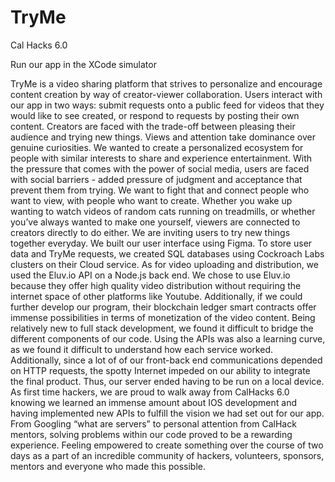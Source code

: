 # TryMe
Cal Hacks 6.0

Run our app in the XCode simulator

TryMe is a video sharing platform that strives to personalize and encourage content creation by way of creator-viewer collaboration. Users interact with our app in two ways: submit requests onto a public feed for videos that they would like to see created, or respond to requests by posting their own content.
Creators are faced with the trade-off between pleasing their audience and trying new things. Views and attention take dominance over genuine curiosities. We wanted to create a personalized ecosystem for people with similar interests to share and experience entertainment. 
With the pressure that comes with the power of social media, users are faced with social barriers - added pressure of judgment and acceptance that prevent them from trying. We want to fight that and connect people who want to view, with people who want to create. Whether you wake up wanting to watch videos of random cats running on treadmills, or whether you’ve always wanted to make one yourself, viewers are connected to creators directly to do either.
We are inviting users to try new things together everyday. 
 	We built our user interface using Figma. To store user data and TryMe requests, we created SQL databases using Cockroach Labs clusters on their Cloud service. As for video uploading and distribution, we used the Eluv.io API on a Node.js back end. We chose to use Eluv.io because they offer high quality video distribution without requiring the internet space of other platforms like Youtube. Additionally, if we could further develop our program, their blockchain ledger smart contracts offer immense possibilities in terms of monetization of the video content.
Being relatively new to full stack development, we found it difficult to bridge the different components of our code. Using the APIs was also a learning curve, as we found it difficult to understand how each service worked. Additionally, since a lot of of our front-back end communications depended on HTTP requests, the spotty Internet impeded on our ability to integrate the final product. Thus, our server ended having to be run on a local device.
As first time hackers, we are proud to walk away from CalHacks 6.0 knowing we learned an immense amount about IOS development and having implemented new APIs to fulfill the vision we had set out for our app. From Googling “what are servers” to personal attention from CalHack mentors, solving problems within our code proved to be a rewarding experience. Feeling empowered to create something over the course of two days as a part of an incredible community of hackers, volunteers, sponsors, mentors and everyone who made this possible.
